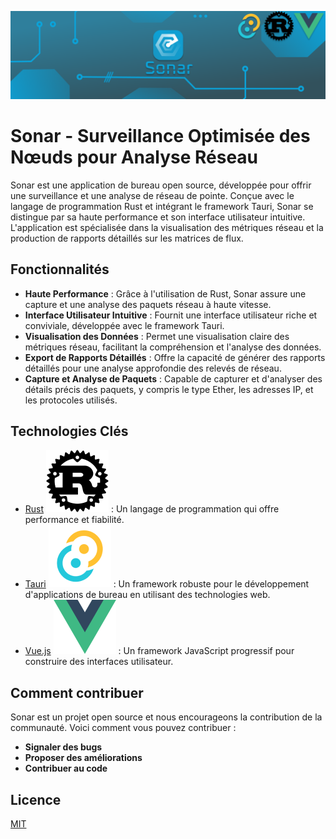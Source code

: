 ![Sonar Team Banner](https://github.com/Sonar-team/.github/blob/main/profile/Frame%201(3).png)

# Sonar - Surveillance Optimisée des Nœuds pour Analyse Réseau
Sonar est une application de bureau open source, développée pour offrir une surveillance et une analyse de réseau de pointe. Conçue avec le langage de programmation Rust et intégrant le framework Tauri, Sonar se distingue par sa haute performance et son interface utilisateur intuitive. L'application est spécialisée dans la visualisation des métriques réseau et la production de rapports détaillés sur les matrices de flux.

## Fonctionnalités
- **Haute Performance** : Grâce à l'utilisation de Rust, Sonar assure une capture et une analyse des paquets réseau à haute vitesse.
- **Interface Utilisateur Intuitive** : Fournit une interface utilisateur riche et conviviale, développée avec le framework Tauri.
- **Visualisation des Données** : Permet une visualisation claire des métriques réseau, facilitant la compréhension et l'analyse des données.
- **Export de Rapports Détaillés** : Offre la capacité de générer des rapports détaillés pour une analyse approfondie des relevés de réseau.
- **Capture et Analyse de Paquets** : Capable de capturer et d'analyser des détails précis des paquets, y compris le type Ether, les adresses IP, et les protocoles utilisés.

## Technologies Clés

- [Rust](https://www.rust-lang.org/fr) ![Logo Rust](https://github.com/Sonar-team/.github/blob/main/profile/image%203.png) : Un langage de programmation qui offre performance et fiabilité.
- [Tauri](https://tauri.app/) ![Logo Tauri](https://github.com/Sonar-team/.github/blob/main/profile/image%2010.png)
 : Un framework robuste pour le développement d'applications de bureau en utilisant des technologies web.
- [Vue.js](https://vuejs.org/) ![Logo Vue](https://github.com/Sonar-team/.github/blob/main/profile/image%209.png) : Un framework JavaScript progressif pour construire des interfaces utilisateur.

## Comment contribuer

Sonar est un projet open source et nous encourageons la contribution de la communauté. Voici comment vous pouvez contribuer :
- **Signaler des bugs**
- **Proposer des améliorations**
- **Contribuer au code**

## Licence

[MIT](LICENSE.md)
